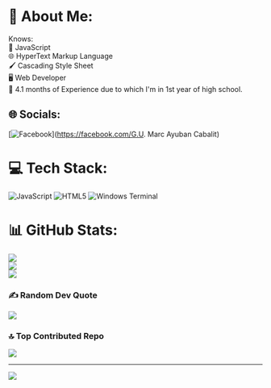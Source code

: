 # 💫 About Me:
Knows:<br>🔩 JavaScript<br>🌐 HyperText Markup Language<br>🖌️ Cascading Style Sheet<br>🖥️ Web Developer<br>🧭 4.1 months of Experience due to which I'm in 1st year of high school.


## 🌐 Socials:
[![Facebook](https://img.shields.io/badge/Facebook-%231877F2.svg?logo=Facebook&logoColor=white)](https://facebook.com/G.U. Marc Ayuban Cabalit) 

# 💻 Tech Stack:
![JavaScript](https://img.shields.io/badge/javascript-%23323330.svg?style=flat&logo=javascript&logoColor=%23F7DF1E) ![HTML5](https://img.shields.io/badge/html5-%23E34F26.svg?style=flat&logo=html5&logoColor=white) ![Windows Terminal](https://img.shields.io/badge/Windows%20Terminal-%234D4D4D.svg?style=flat&logo=windows-terminal&logoColor=white)
# 📊 GitHub Stats:
![](https://github-readme-stats.vercel.app/api?username=Strongsloth&theme=dark&hide_border=false&include_all_commits=false&count_private=false)<br/>
![](https://github-readme-streak-stats.herokuapp.com/?user=Strongsloth&theme=dark&hide_border=false)<br/>
![](https://github-readme-stats.vercel.app/api/top-langs/?username=Strongsloth&theme=dark&hide_border=false&include_all_commits=false&count_private=false&layout=compact)

### ✍️ Random Dev Quote
![](https://quotes-github-readme.vercel.app/api?type=horizontal&theme=radical)

### 🔝 Top Contributed Repo
![](https://github-contributor-stats.vercel.app/api?username=Strongsloth&limit=5&theme=dark&combine_all_yearly_contributions=true)

---
[![](https://visitcount.itsvg.in/api?id=Strongsloth&icon=2&color=0)](https://visitcount.itsvg.in)

<!-- Proudly created with GPRM ( https://gprm.itsvg.in ) -->
